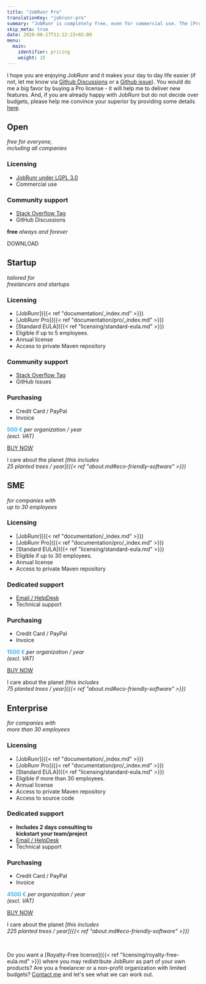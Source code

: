 ```yaml
---
title: "JobRunr Pro"
translationKey: "jobrunr-pro"
summary: "JobRunr is completely free, even for commercial use. The [Pro edition](/en/documentation/pro/ 'If you would develop the features of the Pro edition yourself, it would have an estimated cost of around 60.000 €\n(120 days of development at a rate of 500€). ') allows you to use additional options while ensuring the project will stay here for years to come. I provide 30 day unconditional money back guarantee."
skip_meta: true
date: 2020-08-27T11:12:23+02:00
menu: 
  main: 
    identifier: pricing
    weight: 15
---
```

I hope you are enjoying JobRunr and it makes your day to day life easier (if not, let me know via [Github Discussions](https://github.com/jobrunr/jobrunr/discussions) or a [Github issue](https://github.com/jobrunr/jobrunr/issues)). You would do me a big favor by buying a Pro license - it will help me to deliver new features. And, if you are already happy with JobRunr but do not decide over budgets, please help me convince your superior by providing some details [here](mailto:hello@jobrunr.io?subject=JobRunr%20Pro%20License&body=Hi%2C%0A%0AI%20like%20JobRunr%20and%20need%20some%20help%20to%20convince%20my%20superior%20in%20getting%20a%20Pro%20License.%0A%0AOur%20company%20is%3A%20%3Cplease%20enter%20your%20company%20name%20here%3E%0AMy%20superior%20is%3A%20%3Cplease%20enter%20the%20name%20of%20your%20superior%20here%3E%0AMy%20superior%27s%20email%20address%20is%3A%20%3Cplease%20enter%20the%20email%20address%20of%20your%20superior%20here%3E%0A%0ARegards%21).

<div class="plan-container">

<div class="plan plan-open">

## Open
<div class="no-margin">

_free for everyone,<br>including all companies_
</div>

### Licensing
- [JobRunr under LGPL 3.0](https://www.gnu.org/licenses/lgpl-3.0.html)
- Commercial use

### Community support
- [Stack Overflow Tag](https://stackoverflow.com/questions/ask?tags=java%20jobrunr)
- GitHub Discussions

<div class="buy">

__free__
_always and forever_

<a class="button">DOWNLOAD</a>
</div>
</div>

<div class="plan plan-startup">

## Startup
<div class="no-margin">

_tailored for <br>freelancers and startups_
</div>

### Licensing
- [JobRunr]({{< ref "documentation/_index.md" >}})
- [JobRunr Pro]({{< ref "documentation/pro/_index.md" >}})
- [Standard EULA]({{< ref "licensing/standard-eula.md" >}})
- Eligible if up to 5 employees.
- Annual license
- Access to private Maven repository

### Community support
- [Stack Overflow Tag](https://stackoverflow.com/questions/ask?tags=java%20jobrunr)
- GitHub Issues

### Purchasing
- Credit Card / PayPal 
- Invoice

<div class="buy">

<strong style='color: #3eb0ef;text-decoration: none; cursor: help' title='Can save you up to 50.000 € (107 days of development at a rate of 500€)'>500 €</strong>
_per organization / year<br/>(excl. VAT)_

<a class="button" href="mailto:hello@jobrunr.io?subject=JobRunr%20Pro%20Startup%20License&body=Hi%2C%0D%0A%0D%0Awe're%20interested%20in%20a%20JobRunr%20Pro%20Startup%20License.%0D%0A%0D%0AOur%20company%20is%3A%20%3Cplease%20enter%20your%20company%20name%20here%3E%0D%0AOur%20VAT%20number%20is%3A%20%3Cplease%20enter%20your%20VAT%20number%20here%3E%0D%0AOur%20address%20is%3A%20%3Cplease%20enter%20your%20address%20here%3E%0D%0A%0D%0ARegards!" target="_blank">BUY NOW</a>

<div class="eco-friendly">

I care about the planet
_[this includes <br/>25 planted trees / year]({{< ref "about.md#eco-friendly-software" >}})_
</div>
</div>
</div>

<div class="plan plan-business">

## SME
<div class="no-margin">

_for companies with <br>up to 30 employees_
</div>

### Licensing
- [JobRunr]({{< ref "documentation/_index.md" >}})
- [JobRunr Pro]({{< ref "documentation/pro/_index.md" >}})
- [Standard EULA]({{< ref "licensing/standard-eula.md" >}})
- Eligible if up to 30 employees.
- Annual license
- Access to private Maven repository

### Dedicated support
- [Email / HelpDesk](mailto:hello@jobrunr.io)
- Technical support

### Purchasing
- Credit Card / PayPal 
- Invoice

<div class="buy">

<strong style='color: #3eb0ef;text-decoration: none; cursor: help' title='Can save you up to 50.000 € (107 days of development at a rate of 500€)'>1500 €</strong>
_per organization / year<br/>(excl. VAT)_

<a class="button" href="mailto:hello@jobrunr.io?subject=JobRunr%20Pro%20SME%20License&body=Hi%2C%0D%0A%0D%0Awe're%20interested%20in%20a%20JobRunr%20Pro%20SME%20License.%0D%0A%0D%0AOur%20company%20is%3A%20%3Cplease%20enter%20your%20company%20name%20here%3E%0D%0AOur%20VAT%20number%20is%3A%20%3Cplease%20enter%20your%20VAT%20number%20here%3E%0D%0AOur%20address%20is%3A%20%3Cplease%20enter%20your%20address%20here%3E%0D%0A%0D%0ARegards!" target="_blank">BUY NOW</a>

<div class="eco-friendly">

I care about the planet
_[this includes <br/>75 planted trees / year]({{< ref "about.md#eco-friendly-software" >}})_
</div>
</div>
</div>

<div class="plan plan-enterprise">

## Enterprise
<div class="no-margin">

_for companies with <br>more than 30 employees_
</div>

### Licensing
- [JobRunr]({{< ref "documentation/_index.md" >}})
- [JobRunr Pro]({{< ref "documentation/pro/_index.md" >}})
- [Standard EULA]({{< ref "licensing/standard-eula.md" >}})
- Eligible if more than 30 employees.
- Annual license
- Access to private Maven repository
- Access to source code

### Dedicated support
- **Includes 2 days consulting to <br>kickstart your team/project**
- [Email / HelpDesk](mailto:hello@jobrunr.io)
- Technical support

### Purchasing
- Credit Card / PayPal 
- Invoice

<div class="buy">

<strong style='color: #3eb0ef;text-decoration: none; cursor: help' title='Can save you up to 50.000 € (107 days of development at a rate of 500€)'>4500 €</strong>
_per organization / year<br/>(excl. VAT)_

<a class="button" href="mailto:hello@jobrunr.io?subject=JobRunr%20Enterprise%20Pro%20License&body=Hi%2C%0D%0A%0D%0Awe're%20interested%20in%20a%20JobRunr%20Pro%20Enterprise%20License.%0D%0A%0D%0AOur%20company%20is%3A%20%3Cplease%20enter%20your%20company%20name%20here%3E%0D%0AOur%20VAT%20number%20is%3A%20%3Cplease%20enter%20your%20VAT%20number%20here%3E%0D%0AOur%20address%20is%3A%20%3Cplease%20enter%20your%20address%20here%3E%0D%0A%0D%0ARegards!" target="_blank">BUY NOW</a>

<div class="eco-friendly">

I care about the planet
_[this includes <br/>225 planted trees / year]({{< ref "about.md#eco-friendly-software" >}})_
</div>
</div>
</div>
</div>

<br>

Do you want a [Royalty-Free license]({{< ref "licensing/royalty-free-eula.md" >}}) where you may redistribute JobRunr as part of your own products? Are you a freelancer or a non-profit organization with limited budgets? [Contact me](mailto:hello@jobrunr.io) and let's see what we can work out.